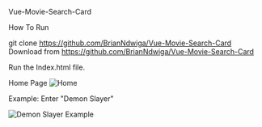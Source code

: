 Vue-Movie-Search-Card

How To Run

git clone https://github.com/BrianNdwiga/Vue-Movie-Search-Card Download from https://github.com/BrianNdwiga/Vue-Movie-Search-Card

Run the Index.html file.

Home Page
![Home](https://user-images.githubusercontent.com/67043559/123598338-10979780-d7fd-11eb-93de-701c440be4f2.png)

Example: Enter "Demon Slayer"

![Demon Slayer Example](https://user-images.githubusercontent.com/67043559/123598623-6409e580-d7fd-11eb-9714-55b6a3fc08a9.png)



